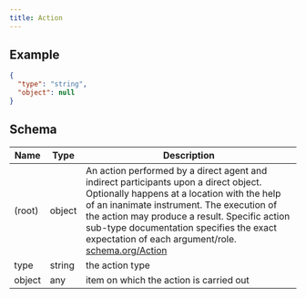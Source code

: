 ```yaml
---
title: Action
---
```

## Example



```json
{
  "type": "string",
  "object": null
}
```
## Schema

| Name | Type | Description |
|---|---|---|
| (root) | object | An action performed by a direct agent and indirect participants upon a direct object. Optionally happens at a location with the help of an inanimate instrument. The execution of the action may produce a result. Specific action sub-type documentation specifies the exact expectation of each argument/role. [schema.org/Action](https://schema.org/Action) |
| type | string | the action type |
| object | any | item on which the action is carried out |

